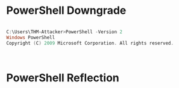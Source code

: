 
# PowerShell Downgrade

![]()

```PowerShell
C:\Users\THM-Attacker>PowerShell -Version 2
Windows PowerShell
Copyright (C) 2009 Microsoft Corporation. All rights reserved.
```

![]()

![]()

# PowerShell Reflection
